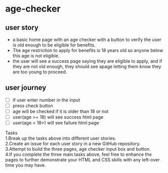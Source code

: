 # age-checker

## user story

- a basic home page with an age checker with a button to verify the user is old enough to be eligible for benefits.
- The age restriction to apply for benefits is 18 years old so anyone below this age is not eligible.
- the user will see a success page saying they are eligible to apply, and if they are not old enough, they should see apage letting them know they are too young to proceed.

## user journey

- [ ] if user enter number in the input
- [ ] press check button
- [ ] age will be checked if it is older than 18 or not
- [ ] user(age >= 18) will see success html page
- [ ] user(age < 18>) will see failure html page

Tasks <br>
1.Break up the tasks above into different user stories. <br>
2.Create an issue for each user story in a new GitHub repository. <br>
3.Attempt to build the three pages, age checker input box and button. <br>
4.If you complete the three main tasks above, feel free to enhance the pages to further demonstrate your HTML and CSS skills with any left-over time you may have.
